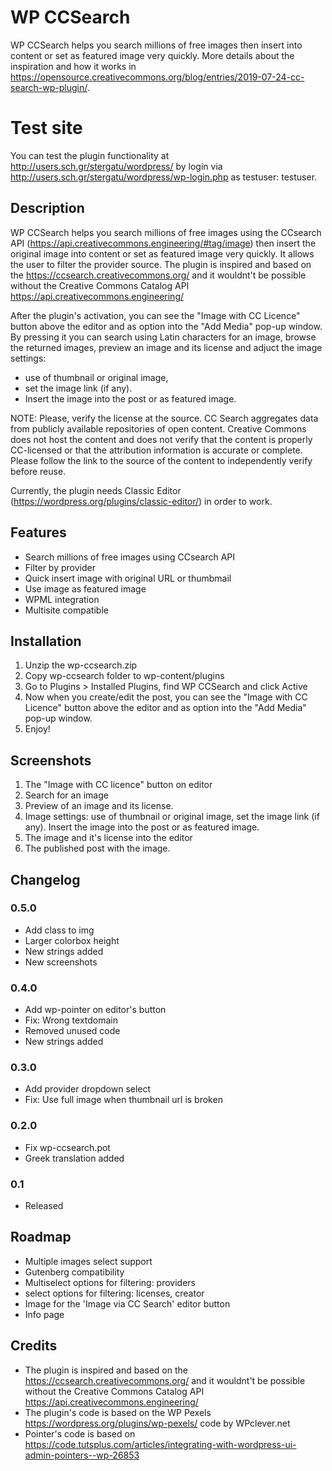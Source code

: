 # WP CCSearch 

WP CCSearch helps you search millions of free images then insert into content or set as featured image very quickly. More details about the inspiration and how it works in https://opensource.creativecommons.org/blog/entries/2019-07-24-cc-search-wp-plugin/.

# Test site
You can test the plugin functionality at http://users.sch.gr/stergatu/wordpress/ by login via http://users.sch.gr/stergatu/wordpress/wp-login.php as testuser: testuser.


## Description

WP CCSearch helps you search millions of free images using the CCsearch API (https://api.creativecommons.engineering/#tag/image)  then insert the original image into content or set as featured image very quickly.
It allows the user to filter the provider source.
The plugin is inspired and based on the https://ccsearch.creativecommons.org/ and it wouldnt't be possible without the Creative Commons Catalog API https://api.creativecommons.engineering/

After the plugin's activation, you can see the "Image with CC Licence"  button above the editor and as option into the "Add Media" pop-up window. 
By pressing it  you can search using Latin characters for an image, browse the returned images, preview an image and its license and adjuct the image settings: 
 - use of thumbnail or original image,
 - set the image link (if any). 
 - Insert the image into the post or as featured image.


NOTE: Please, verify the license at the source. CC Search aggregates data from publicly available repositories of open content. 
Creative Commons does not host the content and does not verify that the content is properly CC-licensed or that the attribution information is accurate or complete. 
Please follow the link to the source of the content to independently verify before reuse.

Currently, the plugin needs Classic Editor (https://wordpress.org/plugins/classic-editor/) in order to work.


## Features

- Search millions of free images using CCsearch API
- Filter by provider
- Quick insert image with original URL or thumbmail
- Use image as featured image
- WPML integration
- Multisite compatible


## Installation

1. Unzip the wp-ccsearch.zip
2. Copy wp-ccsearch folder to wp-content/plugins
3. Go to Plugins > Installed Plugins, find WP CCSearch and click Active
4. Now when you create/edit the post, you can see the "Image with CC Licence"  button above the editor and as option into the "Add Media" pop-up window. 
5. Enjoy!

## Screenshots
1. The "Image with CC licence" button on editor
2. Search for an image 
3. Preview of an image and its license.
4. Image settings: use of thumbnail or original image, set the image link (if any). Insert the image into the post or as featured image.
5. The image and it's license into the editor
6. The published post with the image.


## Changelog

### 0.5.0
* Add class to img
* Larger colorbox height
* New strings added
* New screenshots

### 0.4.0 
* Add wp-pointer on editor's button
* Fix: Wrong textdomain
* Removed unused code
* New strings added

### 0.3.0 
* Add provider dropdown select
* Fix: Use full image when thumbnail url is broken 


### 0.2.0 
* Fix wp-ccsearch.pot
* Greek translation added

### 0.1 
* Released

## Roadmap
- Multiple images select support
- Gutenberg compatibility
- Multiselect options for filtering: providers
- select options for filtering: licenses, creator
- Image for the 'Image via CC Search' editor button
- Info page

## Credits 
- The plugin is inspired and based on the https://ccsearch.creativecommons.org/ and it wouldnt't be possible without the Creative Commons Catalog API https://api.creativecommons.engineering/
- The plugin's code is based on the WP Pexels https://wordpress.org/plugins/wp-pexels/  code by WPclever.net
- Pointer's code is based on https://code.tutsplus.com/articles/integrating-with-wordpress-ui-admin-pointers--wp-26853
